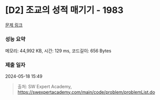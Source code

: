 # [D2] 조교의 성적 매기기 - 1983 

[문제 링크](https://swexpertacademy.com/main/code/problem/problemDetail.do?contestProbId=AV5PwGK6AcIDFAUq) 

### 성능 요약

메모리: 44,992 KB, 시간: 129 ms, 코드길이: 656 Bytes

### 제출 일자

2024-05-18 15:49



> 출처: SW Expert Academy, https://swexpertacademy.com/main/code/problem/problemList.do